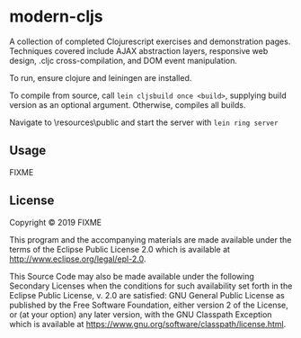 # modern-cljs

A collection of completed Clojurescript exercises and demonstration pages. Techniques covered include AJAX abstraction layers, responsive web design, .cljc cross-compilation, and DOM event manipulation.

To run, ensure clojure and leiningen are installed.

To compile from source, call `lein cljsbuild once <build>`, supplying build version as an optional argument. Otherwise, compiles all builds.

Navigate to \resources\public and start the server with `lein ring server`

## Usage

FIXME

## License

Copyright © 2019 FIXME

This program and the accompanying materials are made available under the
terms of the Eclipse Public License 2.0 which is available at
http://www.eclipse.org/legal/epl-2.0.

This Source Code may also be made available under the following Secondary
Licenses when the conditions for such availability set forth in the Eclipse
Public License, v. 2.0 are satisfied: GNU General Public License as published by
the Free Software Foundation, either version 2 of the License, or (at your
option) any later version, with the GNU Classpath Exception which is available
at https://www.gnu.org/software/classpath/license.html.
